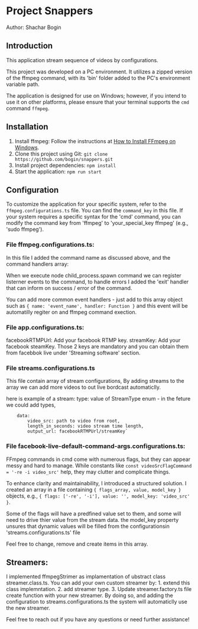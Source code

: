 # Project Snappers

Author: Shachar Bogin

## Introduction
This application stream sequence of videos by configurations.

This project was developed on a PC environment. It utilizes a zipped version of the ffmpeg command, with its 'bin' folder added to the PC's environment variable path. 

The application is designed for use on Windows; however, if you intend to use it on other platforms, please ensure that your terminal supports the `cmd` command `ffmpeg`.

## Installation
1. Install ffmpeg: Follow the instructions at [How to Install FFmpeg on Windows](https://www.geeksforgeeks.org/how-to-install-ffmpeg-on-windows/).
2. Clone this project using Git: `git clone https://github.com/bogin/snappers.git`
3. Install project dependencies: `npm install`
4. Start the application: `npm run start`


## Configuration


To customize the application for your specific system, refer to the `ffmpeg.configurations.ts` file. You can find the `command_key` in this file. If your system requires a specific syntax for the 'cmd' command, you can modify the command key from 'ffmpeg' to 'your_special_key ffmpeg' (e.g., 'sudo ffmpeg').

### File ffmpeg.configurations.ts: 
In this file I added the command name as discussed above, and the 
command handlers array:

When we execute node child_process.spawn command we can register 
listerner events to the command, to handle errors I added the
'exit' handler that can inform on success / error of the command.

You can add more common event handlers - just add to this array
object such as `{ name: 'event_name', handler: Function }` and this
event will be automatilly regiter on and ffmpeg command exection. 


### File app.configurations.ts:
facebookRTMPUrl: Add your facebook RTMP key.
streamKey: Add your facebook steamKey.
Those 2 keys are mandatory and you can obtain them from facebbok live
under 'Streaming software' section.

### File streams.configurations.ts
This file contain array of stream configurations,
By adding streams to the array we can add more videos
to out live bordcast automaticlly. 

here is example of a stream:
type: value of StreamType enum - in the feture we could add types,

```
    data: 
        video_src: path to video from root,
        length_in_seconds: video stream time length,
        output_url: facebookRTMPUrl/streamKey`
```
### File facebook-live-default-command-args.configurations.ts:
   
FFmpeg commands in cmd come with numerous flags, but they can appear messy and hard to manage. While constants like `const videoSrcFlagCommand = '-re -i video_src'` help, they may clutter and complicate things.

To enhance clarity and maintainability, I introduced a structured solution. I created an array in a file containing `{ flags_array, value, model_key }` objects, 
e.g., `{ flags: ['-re', '-i'], value: '', model_key: 'video_src' }`.

Some of the flags will have a predfined value set to them, and some will need to drive thier value from the stream data.
the model_key property unsures that dynamic values will be filled from the configurationsin 'streams.configurations.ts' file

Feel free to change, remove and create items in this array.

    

## Streamers:
I implemented ffmpegStrimer as implamentation of ubstract class streamer.class.ts.
You can add your own custom streamer by:
    1. extend this class implemntation.
    2. add streamer type.
    3. Update streamer.factory.ts file create function with your new   streamer.
By doing so, and adding the configuration to streams.configurations.ts
the system will automaticlly use the new streamer.

Feel free to reach out if you have any questions or need further assistance!
